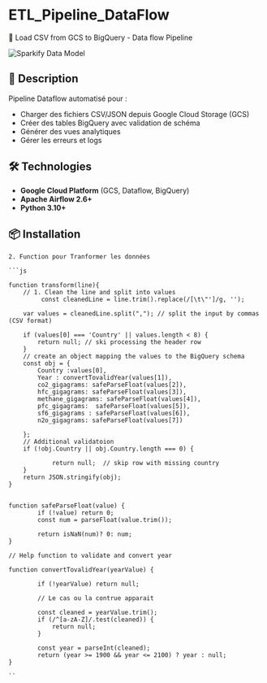 # ETL_Pipeline_DataFlow

 🚀 Load CSV from GCS to BigQuery - Data flow Pipeline

![Sparkify Data Model](/Images/workflow.png)    


## 📝 Description
Pipeline Dataflow automatisé pour :
- Charger des fichiers CSV/JSON depuis Google Cloud Storage (GCS)
- Créer des tables BigQuery avec validation de schéma
- Générer des vues analytiques
- Gérer les erreurs et logs

## 🛠 Technologies
- **Google Cloud Platform** (GCS, Dataflow, BigQuery)
- **Apache Airflow 2.6+**
- **Python 3.10+**

## 📦 Installation


```
2. Function pour Tranformer les données 

```js

function transform(line){
    // 1. Clean the line and split into values
         const cleanedLine = line.trim().replace(/[\t\"']/g, '');

    var values = cleanedLine.split(","); // split the input by commas (CSV format)

    if (values[0] === 'Country' || values.length < 8) {
        return null; // ski processing the header row
    }
    // create an object mapping the values to the BigQuery schema 
    const obj = {
        Country :values[0],
        Year : convertTovalidYear(values[1]),
        co2_gigagrams: safeParseFloat(values[2]), 
        hfc_gigagrams: safeParseFloat(values[3]), 
        methane_gigagrams: safeParseFloat(values[4]), 
        pfc_gigagrams:  safeParseFloat(values[5]), 
        sf6_gigagrams : safeParseFloat(values[6]), 
        n2o_gigagrams: safeParseFloat(values[7]) 

    }; 
    // Additional validatoion
    if (!obj.Country || obj.Country.length === 0) {

            return null;  // skip row with missing country 
    }
    return JSON.stringify(obj); 
}


function safeParseFloat(value) {
        if (!value) return 0; 
        const num = parseFloat(value.trim()); 

        return isNaN(num)? 0: num; 
}

// Help function to validate and convert year

function convertTovalidYear(yearValue) {

        if (!yearValue) return null;     

        // Le cas ou la contrue apparait 

        const cleaned = yearValue.trim(); 
        if (/^[a-zA-Z]/.test(cleaned)) {
            return null; 
        }

        const year = parseInt(cleaned); 
        return (year >= 1900 && year <= 2100) ? year : null; 
}

``
